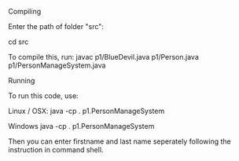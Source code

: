 Compiling

Enter the path of folder "src":

cd src

To compile this, run:
javac p1/BlueDevil.java p1/Person.java p1/PersonManageSystem.java 


Running

To run this code, use:

Linux / OSX: 
java -cp . p1.PersonManageSystem


Windows
java -cp . p1.PersonManageSystem


Then you can enter firstname and last name seperately following the instruction in command shell.